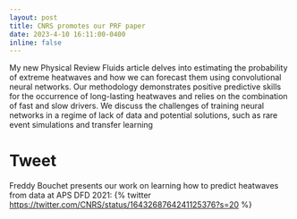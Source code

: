 ```yaml
---
layout: post
title: CNRS promotes our PRF paper
date: 2023-4-10 16:11:00-0400
inline: false
---
```

My new Physical Review Fluids article delves into estimating the probability of extreme heatwaves and how we can forecast them using convolutional neural networks. Our methodology demonstrates positive predictive skills for the occurrence of long-lasting heatwaves and relies on the combination of fast and slow drivers. We discuss the challenges of training neural networks in a regime of lack of data and potential solutions, such as rare event simulations and transfer learning

# Tweet
Freddy Bouchet presents our work on learning how to predict heatwaves from data at APS DFD 2021:
{% twitter https://twitter.com/CNRS/status/1643268764241125376?s=20 %}



